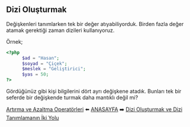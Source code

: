## Dizi Oluşturmak

Değişkenleri tanımlarken tek bir değer atıyabiliyorduk. Birden fazla değer atamak gerektiği zaman dizileri kullanıyoruz.

Örnek;

```php
<?php
      $ad = "Hasan";
      $soyad = "Çiçek";
      $meslek = "Geliştirici";
      $yas = 50;
?>
```

Gördüğünüz gibi kişi bilgilerini dört ayrı değişkene atadık. Bunları tek bir seferde bir değişkende turmak daha mantıklı değil mi?


[Artırma ve Azaltma Operatörleri](https://github.com/yeniceri1453/Ubuntu-Php/blob/master/notlar/artirma_azaltma.md) :arrow_left: [ANASAYFA](https://github.com/yeniceri1453/Ubuntu-Php) :arrow_right: [Dizi Oluşturmak ve Dizi Tanımlamanın İki Yolu](https://github.com/yeniceri1453/Ubuntu-Php/blob/master/notlar/diziler.md)

